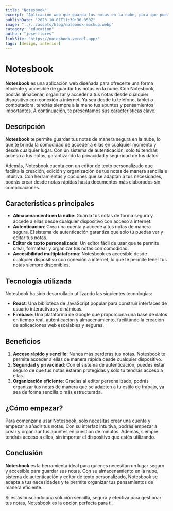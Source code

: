 ```yaml
---
title: "Notesbook"
excerpt: "Aplicación web que guarda tus notas en la nube, para que puedas acceder a ellas desde cualquier dispositivo. Cuenta con un sistema de autenticación y un editor de texto personalizado. Realizada con React y Firebase."
publishDate: "2023-10-01T11:39:36.050Z"
image: "../../assets/blog/notebook-mockup.webp"
category: "education"
author: "jose-flores"
linkSite: "https://notesbook.vercel.app/"
tags: [design, interior]
---
```


# Notesbook

**Notesbook** es una aplicación web diseñada para ofrecerte una forma eficiente y accesible de guardar tus notas en la nube. Con Notesbook, podrás almacenar, organizar y acceder a tus notas desde cualquier dispositivo con conexión a internet. Ya sea desde tu teléfono, tablet o computadora, tendrás siempre a la mano tus apuntes y pensamientos importantes. A continuación, te presentamos sus características clave.

## Descripción

**Notesbook** te permite guardar tus notas de manera segura en la nube, lo que te brinda la comodidad de acceder a ellas en cualquier momento y desde cualquier lugar. Con un sistema de autenticación, solo tú tendrás acceso a tus notas, garantizando la privacidad y seguridad de tus datos.

Además, Notesbook cuenta con un editor de texto personalizado que facilita la creación, edición y organización de tus notas de manera sencilla e intuitiva. Con herramientas y opciones que se adaptan a tus necesidades, podrás crear desde notas rápidas hasta documentos más elaborados sin complicaciones.

## Características principales

- **Almacenamiento en la nube**: Guarda tus notas de forma segura y accede a ellas desde cualquier dispositivo con acceso a internet.
- **Autenticación**: Crea una cuenta y accede a tus notas de manera segura. El sistema de autenticación garantiza que solo tú puedas ver y editar tus notas.
- **Editor de texto personalizado**: Un editor fácil de usar que te permite crear, formatear y organizar tus notas con comodidad.
- **Accesibilidad multiplataforma**: Notesbook es accesible desde cualquier dispositivo con conexión a internet, lo que te permite tener tus notas siempre disponibles.

## Tecnología utilizada

Notesbook ha sido desarrollado utilizando las siguientes tecnologías:

- **React**: Una biblioteca de JavaScript popular para construir interfaces de usuario interactivas y dinámicas.
- **Firebase**: Una plataforma de Google que proporciona una base de datos en tiempo real, autenticación y almacenamiento, facilitando la creación de aplicaciones web escalables y seguras.

## Beneficios

1. **Acceso rápido y sencillo**: Nunca más perderás tus notas. Notesbook te permite acceder a ellas de manera rápida desde cualquier dispositivo.
2. **Seguridad y privacidad**: Con el sistema de autenticación, puedes estar seguro de que tus notas estarán protegidas y solo tú tendrás acceso a ellas.
3. **Organización eficiente**: Gracias al editor personalizado, podrás organizar tus notas de manera que se adapten a tu estilo de trabajo, ya sea de forma sencilla o más estructurada.

## ¿Cómo empezar?

Para comenzar a usar Notesbook, solo necesitas crear una cuenta y empezar a añadir tus notas. Con su interfaz intuitiva, podrás empezar a crear y organizar tus apuntes en cuestión de minutos. Además, siempre tendrás acceso a ellos, sin importar el dispositivo que estés utilizando.

## Conclusión

**Notesbook** es la herramienta ideal para quienes necesitan un lugar seguro y accesible para guardar sus notas. Con su almacenamiento en la nube, sistema de autenticación y editor de texto personalizado, Notesbook se adapta a tus necesidades y te permite organizar tus pensamientos de manera eficiente.

Si estás buscando una solución sencilla, segura y efectiva para gestionar tus notas, Notesbook es la opción perfecta para ti.
